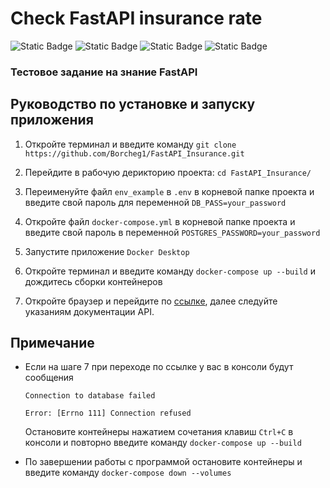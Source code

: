 # Check FastAPI insurance rate
![Static Badge](https://img.shields.io/badge/Python-3.11-blue)
![Static Badge](https://img.shields.io/badge/FastAPI-red)
![Static Badge](https://img.shields.io/badge/Database-PostgreSQL-ygreen)
![Static Badge](https://img.shields.io/badge/ORM-Tortoise-orange)

### Тестовое задание на знание FastAPI

## Руководство по установке и запуску приложения

1. Откройте терминал и введите команду
`git clone https://github.com/Borcheg1/FastAPI_Insurance.git`

2. Перейдите в рабочую дерикторию проекта:
`cd FastAPI_Insurance/`

3. Переименуйте файл `env_example` в `.env` в корневой папке проекта и введите свой пароль для переменной `DB_PASS=your_password`

4. Откройте файл `docker-compose.yml` в корневой папке проекта и введите свой пароль в переменной `POSTGRES_PASSWORD=your_password`

5. Запустите приложение `Docker Desktop`

6. Откройте терминал и введите команду `docker-compose up --build` и дождитесь сборки контейнеров 

7. Откройте браузер и перейдите по [ссылке](http://localhost:8000/docs), далее следуйте указаниям документации API.

## Примечание
- Если на шаге 7 при переходе по ссылке у вас в консоли будут сообщения

  `Connection to database failed`

  `Error: [Errno 111] Connection refused`

  Остановите контейнеры нажатием сочетания клавиш `Ctrl+C` в консоли и повторно введите команду `docker-compose up --build`

- По завершении работы с программой остановите контейнеры и введите команду `docker-compose down --volumes`
